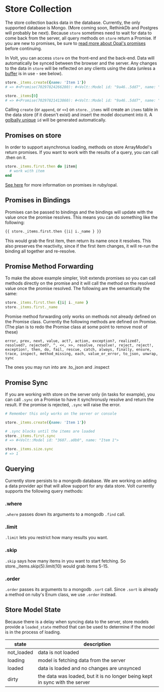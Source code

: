 # Store Collection

The store collection backs data in the database.  Currently, the only supported database is Mongo. (More coming soon, RethinkDb and Postgres will probably be next).  Because ```store``` sometimes need to wait for data to come back from the server, all query methods on ```store``` return a Promise.  If you are new to promises, be sure to [read more about Opal's promises](http://opalrb.org/docs/guides/0-8-stable/promises.html) before continuing.

In Volt, you can access ```store``` on the front-end and the back-end.  Data will automatically be synced between the browser and the server.  Any changes to the data in ```store``` will be reflected on any clients using the data (unless a [buffer](#buffers) is in use - see below).

```ruby
store._items.create({name: 'Item 1'})
# => #<Promise(70297824266280): #<Volt::Model id: "9a46..5dd7", name: "Item 1">>

store._items[0]
# => #<Promise(70297821413860): #<Volt::Model id: "9a46..5dd7", name: "Item 1">>
```

Calling ```create``` (or ```append```, or ```<<```) on ```store._items``` will create an ```items``` table in the data store (if it doesn't exist) and insert the model document into it.  A [golbally unique](http://en.wikipedia.org/wiki/Globally_unique_identifier) ```id``` will be generated automatically.

## Promises on store

In order to support asynchronus loading, methods on store ArrayModel's return promises.  If you want to work with the results of a query, you can call .then on it.

```ruby
store._items.first.then do |item|
  # work with item
end
```

[See here](http://opalrb.org/blog/2014/05/07/promises-in-opal/) for more information on promises in ruby/opal.

## Promises in Bindings

Promises can be passed to bindings and the bindings will update with the value once the promise resolves.  This means you can do something like the following:

```html
{{ store._items.first.then {|i| i._name } }}
```

This would grab the first item, then return its name once it resolves.  This also preserves the reactivity, since if the first item changes, it will re-run the binding all together and re-resolve.

## Promise Method Forwarding

To make the above example simpler, Volt extends promises so you can call methods directly on the promise and it will call the method on the resolved value once the promise resolved.  The following are the semantically the same:

```ruby
store._items.first.then {|i| i._name }
store._items.first._name
```

Promise method forwarding only works on methods not already defined on the Promise class.  Currently the following methods are defined on Promise.  (The plan is to redo the Promise class at some point to remove most of these)

```error, prev, next, value, act?, action, exception?, realized?, resolved?, rejected?, ^, <<, >>, resolve, resolve!, reject, reject!, exception!, then, do, fail, rescue, catch, always, finally, ensure, trace, inspect, method_missing, each, value_or_error, to_json, unwrap, sync```

The ones you may run into are .to_json and .inspect

## Promise Sync

If you are working with store on the server only (in tasks for example), you can call ```.sync``` on a Promise to have it synchronusly resolve and return the result.  If the promise is rejected, ```.sync``` will raise the error.

```ruby
# Remember this only works on the server or console

store._items.create({name: 'Item 1'})

# .sync blocks until the items are loaded
store._items.first.sync
# => #<Volt::Model id: "3607..a0b0", name: "Item 1">

store._items.size.sync
# => 1
```

## Querying

Currently store persists to a mongodb database.  We are working on adding a data provider api that will allow support for any data store.  Volt currently supports the following query methods:

### .where

```.where``` passes down its arguments to a mongodb ```.find``` call.

### .limit

```.limit``` lets you restrict how many results you want.

### .skip

```.skip``` says how many items in you want to start fetching.  So store._items.skip(5).limit(10) would grab items 5-15.

### .order

```.order``` passes its arguments to a mongodb ```.sort``` call.  Since ```.sort``` is already a method on ruby's Enum class, we use ```.order``` instead.

## Store Model State

Because there is a delay when syncing data to the server, store models provide a ```loaded_state``` method that can be used to determine if the model is in the process of loading.

| state       | description                                                  |
|-------------|--------------------------------------------------------------|
| not_loaded  | data is not loaded                                           |
| loading     | model is fetching data from the server                       |
| loaded      | data is loaded and no changes are unsynced                   |
| dirty       | the data was loaded, but it is no longer being kept in sync with the server |



